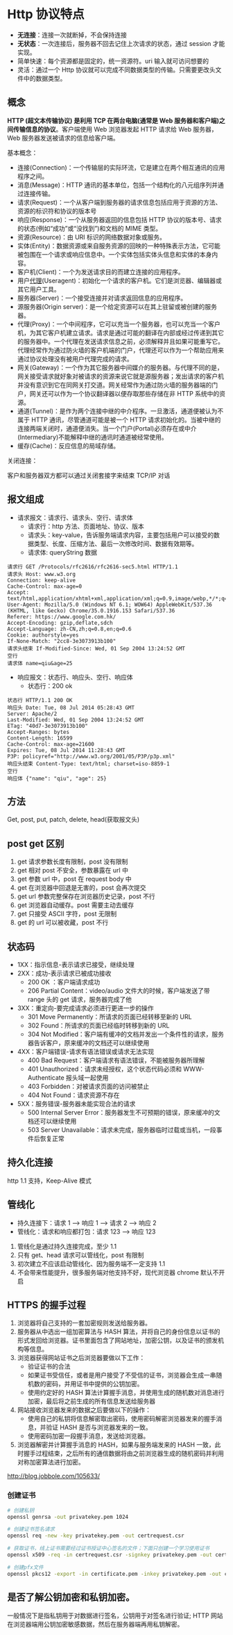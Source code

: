 # Http 协议特点

- **无连接**：连接一次就断掉，不会保持连接
- **无状态**：一次连接后，服务器不回去记住上次请求的状态，通过 session 才能实现。
- 简单快速：每个资源都是固定的，统一资源符。uri 输入就可访问想要的
- 灵活：通过一个 Http 协议就可以完成不同数据类型的传输。只需要更改头文件中的数据类型。

## 概念

**HTTP (超文本传输协议) 是利用 TCP 在两台电脑(通常是 Web 服务器和客户端)之间传输信息的协议**。客户端使用 Web 浏览器发起 HTTP 请求给 Web 服务器，Web 服务器发送被请求的信息给客户端。

基本概念：

- 连接(Connection)：一个传输层的实际环流，它是建立在两个相互通讯的应用程序之间。
- 消息(Message)：HTTP 通讯的基本单位，包括一个结构化的八元组序列并通过连接传输。
- 请求(Request)：一个从客户端到服务器的请求信息包括应用于资源的方法、资源的标识符和协议的版本号
- 响应(Response)：一个从服务器返回的信息包括 HTTP 协议的版本号、请求的状态(例如“成功”或“没找到”)和文档的 MIME 类型。
- 资源(Resource)：由 URI 标识的网络数据对象或服务。
- 实体(Entity)：数据资源或来自服务资源的回映的一种特殊表示方法，它可能被包围在一个请求或响应信息中。一个实体包括实体头信息和实体的本身内容。
- 客户机(Client)：一个为发送请求目的而建立连接的应用程序。
- 用户[代理](http://search.china.alibaba.com/wiki/k-%B4%FA%C0%ED_n-y.html)(Useragent)：初始化一个请求的客户机。它们是浏览器、编辑器或其它用户工具。
- 服务器(Server)：一个接受连接并对请求返回信息的应用程序。
- 源服务器(Origin server)：是一个给定资源可以在其上驻留或被创建的服务器。
- 代理(Proxy)：一个中间程序，它可以充当一个服务器，也可以充当一个客户机，为其它客户机建立请求。请求是通过可能的翻译在内部或经过传递到其它的服务器中。一个代理在发送请求信息之前，必须解释并且如果可能重写它。代理经常作为通过防火墙的客户机端的门户，代理还可以作为一个帮助应用来通过协议处理没有被用户代理完成的请求。
- 网关(Gateway)：一个作为其它服务器中间媒介的服务器。与代理不同的是，网关接受请求就好象对被请求的资源来说它就是源服务器；发出请求的客户机并没有意识到它在同网关打交道。网关经常作为通过防火墙的服务器端的门户，网关还可以作为一个协议翻译器以便存取那些存储在非 HTTP 系统中的资源。
- 通道(Tunnel)：是作为两个连接中继的中介程序。一旦激活，通道便被认为不属于 HTTP 通讯，尽管通道可能是被一个 HTTP 请求初始化的。当被中继的连接两端关闭时，通道便消失。当一个门户(Portal)必须存在或中介(Intermediary)不能解释中继的通讯时通道被经常使用。
- 缓存(Cache)：反应信息的局域存储。

关闭连接：

客户和服务器双方都可以通过关闭套接字来结束 TCP/IP 对话

## 报文组成

- 请求报文：请求行、请求头、空行、请求体
  - 请求行：http 方法、页面地址、协议、版本
  - 请求头：key-value，告诉服务端请求内容，主要包括用户可以接受的数据类型、长度、压缩方法、最后一次修改时间、数据有效期等。
  - 请求体: queryString 数据

```
请求行 GET /Protocols/rfc2616/rfc2616-sec5.html HTTP/1.1
请求头 Host: www.w3.org
Connection: keep-alive
Cache-Control: max-age=0
Accept: text/html,application/xhtml+xml,application/xml;q=0.9,image/webp,*/*;q=0.8
User-Agent: Mozilla/5.0 (Windows NT 6.1; WOW64) AppleWebKit/537.36 (KHTML, like Gecko) Chrome/35.0.1916.153 Safari/537.36
Referer: https://www.google.com.hk/
Accept-Encoding: gzip,deflate,sdch
Accept-Language: zh-CN,zh;q=0.8,en;q=0.6
Cookie: authorstyle=yes
If-None-Match: "2cc8-3e3073913b100"
请求头结束 If-Modified-Since: Wed, 01 Sep 2004 13:24:52 GMT
空行
请求体 name=qiu&age=25
```

- 响应报文：状态行、响应头、空行、响应体
  - 状态行：200 ok

```
状态行 HTTP/1.1 200 OK
响应头 Date: Tue, 08 Jul 2014 05:28:43 GMT
Server: Apache/2
Last-Modified: Wed, 01 Sep 2004 13:24:52 GMT
ETag: "40d7-3e3073913b100"
Accept-Ranges: bytes
Content-Length: 16599
Cache-Control: max-age=21600
Expires: Tue, 08 Jul 2014 11:28:43 GMT
P3P: policyref="http://www.w3.org/2001/05/P3P/p3p.xml"
响应头结束 Content-Type: text/html; charset=iso-8859-1
空行
响应体 {"name": "qiu", "age": 25}
```

## 方法

Get, post, put, patch, delete, head(获取报文头)

## post get 区别

1. get 请求参数长度有限制，post 没有限制
2. get 相对 post 不安全，参数暴露在 url 中
3. get 参数 url 中，post 在 request body 中
4. get 在浏览器中回退是无害的，post 会再次提交
5. get url 参数完整保存在浏览器历史记录，post 不行
6. get 浏览器自动缓存。post 需要主动去缓存
7. get 只接受 ASCII 字符，post 无限制
8. get 的 url 可以被收藏，post 不行

## 状态码

- 1XX：指示信息-表示请求已接受，继续处理
- 2XX：成功-表示请求已被成功接收
  - 200 OK ：客户端请求成功
  - 206 Partial Content：video/audio 文件大的时候，客户端发送了带 range 头的 get 请求，服务器完成了他
- 3XX：重定向-要完成请求必须进行更进一步的操作
  - 301 Move Permanently：所请求的页面已经转移至新的 URL
  - 302 Found：所请求的页面已经临时转移到新的 URL
  - 304 Not Modified：客户端有缓冲的文档并发出一个条件性的请求，服务器告诉客户，原来缓冲的文档还可以继续使用
- 4XX：客户端错误-请求有语法错误或请求无法实现
  - 400 Bad Request：客户端请求有语法错误，不能被服务器所理解
  - 401 Unauthorized：请求未经授权，这个状态代码必须和 WWW-Authenticate 报头域一起使用
  - 403 Forbidden：对被请求页面的访问被禁止
  - 404 Not Found：请求资源不存在
- 5XX：服务错误-服务器未能实现合法的请求
  - 500 Internal Server Error：服务器发生不可预期的错误，原来缓冲的文档还可以继续使用
  - 503 Server Unavailable：请求未完成，服务器临时过载或当机，一段事件后恢复正常

## 持久化连接

http 1.1 支持，Keep-Alive 模式

## 管线化

- 持久连接下：请求 1 --> 响应 1 --> 请求 2 --> 响应 2
- 管线化：请求和响应都打包：请求 123 --> 响应 123

1. 管线化是通过持久连接完成，至少 1.1
2. 只有 get、head 请求可以管线化，post 有限制
3. 初次建立不应该启动管线化、因为服务端不一定支持 1.1
4. 不会带来性能提升，很多服务端对他支持不好，现代浏览器 chrome 默认不开启

## HTTPS 的握手过程

1. 浏览器将自己支持的一套加密规则发送给服务器。
2. 服务器从中选出一组加密算法与 HASH 算法，并将自己的身份信息以证书的形式发回给浏览器。证书里面包含了网站地址，加密公钥，以及证书的颁发机构等信息。
3. 浏览器获得网站证书之后浏览器要做以下工作：
   - 验证证书的合法
   - 如果证书受信任，或者是用户接受了不受信的证书，浏览器会生成一串随机数的密码，并用证书中提供的公钥加密。
   - 使用约定好的 HASH 算法计算握手消息，并使用生成的随机数对消息进行加密，最后将之前生成的所有信息发送给服务器
4. 网站接收浏览器发来的数据之后要做以下的操作：
   - 使用自己的私钥将信息解密取出密码，使用密码解密浏览器发来的握手消息，并验证 HASH 是否与浏览器发来的一致。
   - 使用密码加密一段握手消息，发送给浏览器。
5. 浏览器解密并计算握手消息的 HASH，如果与服务端发来的 HASH 一致，此时握手过程结束，之后所有的通信数据将由之前浏览器生成的随机密码并利用对称加密算法进行加密。

<http://blog.jobbole.com/105633/>

### 创建证书

```bash
# 创建私钥
openssl genrsa -out privatekey.pem 1024

# 创建证书签名请求
openssl req -new -key privatekey.pem -out certrequest.csr

# 获取证书，线上证书需要经过证书授证中⼼签名的⽂件；下⾯只创建⼀个学习使⽤证书
openssl x509 -req -in certrequest.csr -signkey privatekey.pem -out certificate.pem

# 创建pfx⽂件
openssl pkcs12 -export -in certificate.pem -inkey privatekey.pem -out certificate.pfx
```

## 是否了解公钥加密和私钥加密。

一般情况下是指私钥用于对数据进行签名，公钥用于对签名进行验证; HTTP 网站在浏览器端用公钥加密敏感数据，然后在服务器端再用私钥解密。

